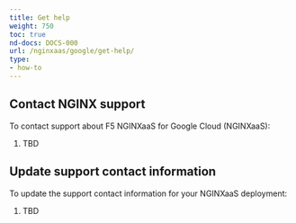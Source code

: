 ```yaml
---
title: Get help
weight: 750
toc: true
nd-docs: DOCS-000
url: /nginxaas/google/get-help/
type:
- how-to
---
```



## Contact NGINX support

To contact support about F5 NGINXaaS for Google Cloud (NGINXaaS):

1. TBD

## Update support contact information

To update the support contact information for your NGINXaaS deployment:

1. TBD

